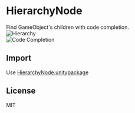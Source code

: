 # HierarchyNode
Find GameObject's children with code completion.  
![Hierarchy](https://raw.githubusercontent.com/wiki/yaegaki/HierarchyNode/images/hierarchy.png)  
![Code Completion](https://raw.githubusercontent.com/wiki/yaegaki/HierarchyNode/images/coding.gif)  

## Import
Use [HierarchyNode.unitypackage](https://raw.githubusercontent.com/wiki/yaegaki/HierarchyNode/packages/HierarchyNode.unitypackage)

## License
MIT
